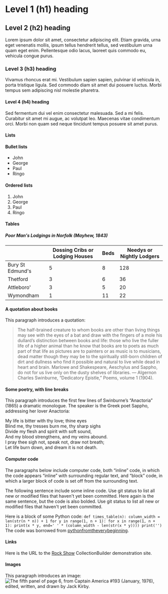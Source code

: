 # Level 1 (h1) heading  
## Level 2 (h2) heading  
Lorem ipsum dolor sit amet, consectetur adipiscing elit. Etiam gravida, urna eget venenatis mollis, ipsum tellus hendrerit tellus, sed vestibulum urna quam eget enim. Pellentesque odio lacus, laoreet quis commodo eu, vehicula congue purus.  
### Level 3 (h3) heading  
Vivamus rhoncus erat mi. Vestibulum sapien sapien, pulvinar id vehicula in, porta tristique ligula. Sed commodo diam sit amet dui posuere luctus. Morbi tempus sem adipiscing nisl molestie pharetra.  
#### Level 4 (h4) heading  
Sed fermentum dui vel enim consectetur malesuada. Sed a mi felis. Curabitur sit amet mi augue, ac volutpat leo. Maecenas vitae condimentum orci. Morbi non quam sed neque tincidunt tempus posuere sit amet purus.  
#### Lists
#### Bullet lists  
- John
- George
- Paul
- Ringo  
#### Ordered lists
1. John
2. George
3. Paul
4. Ringo
#### Tables

##### Poor Man's Lodgings in Norfolk (Mayhew, 1843)
||Dossing Cribs or Lodging Houses|Beds|Needys or Nightly Lodgers|
|---|---|---|---|
|Bury St Edmund's|5|8|128|
|Thetford|3|6|36|
|Attleboro'|3|5|20|
|Wymondham|1|11|22|
#### A quotation about books

This paragraph introduces a quotation:

>The half-brained creature to whom books are other than living things may see with the eyes of a bat and draw with the fingers of a mole his dullard’s distinction between books and life: those who live the fuller life of a higher animal than he know that books are to poets as much part of that life as pictures are to painters or as music is to musicians, dead matter though they may be to the spiritually still-born children of dirt and dullness who find it possible and natural to live while dead in heart and brain. Marlowe and Shakespeare, Aeschylus and Sappho, do not for us live only on the dusty shelves of libraries.
— Algernon Charles Swinburne, “Dedicatory Epistle,” Poems, volume 1 (1904).  
#### Some poetry, with line breaks
This paragraph introduces the first few lines of Swinburne’s “Anactoria” (1865) a dramatic monologue. The speaker is the Greek poet Sappho, addressing her lover Anactoria:

My life is bitter with thy love; thine eyes  
Blind me, thy tresses burn me, thy sharp sighs  
Divide my flesh and spirit with soft sound,  
And my blood strengthens, and my veins abound.  
I pray thee sigh not, speak not, draw not breath;  
Let life burn down, and dream it is not death.
#### Computer code
The paragraphs below include computer code, both “inline” code, in which the code appears “inline” with surrounding regular text, and “block” code, in which a larger block of code is set off from the surrounding text.  

The following sentence include some inline code. Use git status to list all new or modified files that haven't yet been committed. Here again is the same sentence, but the code is also bolded. Use git status to list all new or modified files that haven't yet been committed.

Here is a block of some Python code:
`def times_table(n):
    column_width = len(str(n * n)) + 1 for y in range(1, n + 1):
    for x in range(1, n + 1):
        print(x * y, end=' ' * (column_width - len(str(x * y))))
    print('')`
The code was borrowed from [pythonfromtheverybeginning](https://www.pythonfromtheverybeginning.com/_files/ugd/c52a80_c91162eff1034675a30a9e2b61770df5.pdf).

#### Links

Here is the URL to the [Rock Show](https://jawalsh.github.io/rock-show/) CollectionBuilder demonstration site.

#### Images

This paragraph introduces an image:
![The fifth panel of page 6, from Captain America #193 (January, 1976), edited,
written, and drawn by Jack Kirby.](http://www.digitalhumanities.org/dhq/vol/6/1/000117/resources/images/walsh_2012_figure06.jpg)

